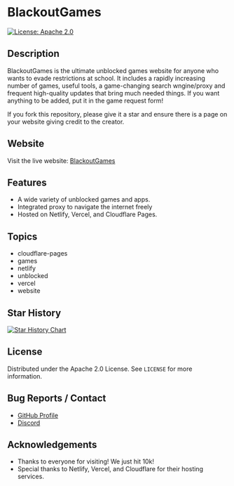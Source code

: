# BlackoutGames

[![License: Apache 2.0](https://img.shields.io/badge/License-Apache%202.0-blue.svg)](https://opensource.org/licenses/Apache-2.0)
## Description

BlackoutGames is the ultimate unblocked games website for anyone who wants to evade restrictions at school. It includes a rapidly increasing number of games, useful tools, a game-changing search wngine/proxy and frequent high-quality updates that bring much needed things. If you want anything to be added, put it in the game request form!

If you fork this repository, please give it a star and ensure there is a page on your website giving credit to the creator.

## Website

Visit the live website: [BlackoutGames](https://blackoutgames.netlify.app)

## Features

- A wide variety of unblocked games and apps.
- Integrated proxy to navigate the internet freely
- Hosted on Netlify, Vercel, and Cloudflare Pages.

## Topics

- cloudflare-pages
- games
- netlify
- unblocked
- vercel
- website


## Star History

<a href="https://www.star-history.com/#dotlyhiyou/blackoutgames&Date">
 <picture>
   <source media="(prefers-color-scheme: dark)" srcset="https://api.star-history.com/svg?repos=dotlyhiyou/blackoutgames&type=Date&theme=dark" />
   <source media="(prefers-color-scheme: light)" srcset="https://api.star-history.com/svg?repos=dotlyhiyou/blackoutgames&type=Date" />
   <img alt="Star History Chart" src="https://api.star-history.com/svg?repos=dotlyhiyou/blackoutgames&type=Date" />
 </picture>
</a>

## License

Distributed under the Apache 2.0 License. See `LICENSE` for more information.

## Bug Reports / Contact

- [GitHub Profile](https://github.com/DotLYHiyou)
- [Discord](https://discord.gg/rcCnzaPu)

## Acknowledgements

- Thanks to everyone for visiting! We just hit 10k!
- Special thanks to Netlify, Vercel, and Cloudflare for their hosting services.
